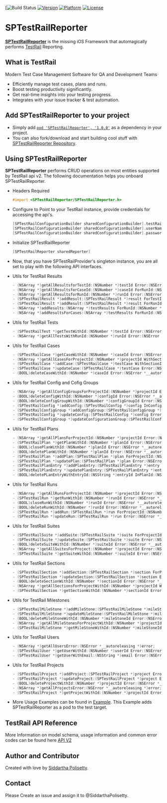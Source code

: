 [![Build Status](https://travis-ci.org/SiddarthaPolisetty/SPTestRailReporter.svg?branch=master)
[![Version](http://img.shields.io/cocoapods/v/SPTestRailReporter.svg?style=flat)](https://cocoapods.org/?q=SPTestRail) 
[![Platform](http://img.shields.io/cocoapods/p/SPTestRailReporter.svg?style=flat)](https://cocoapods.org/?q=SPTestRail)
[![License](http://img.shields.io/cocoapods/l/SPTestRailReporter.svg?style=flat)](https://github.com/SiddarthaPolisetty/SPTestRailReporter/blob/master/LICENSE)
# **SPTestRailReporter**
**[SPTestRailReporter](http://siddarthapolisetty.github.io/SPTestRailReporter/)** is the missing iOS Framework that automagically performs [TestRail](http://www.gurock.com/testrail/) Reporting.

## What is TestRail
Modern Test Case Management Software for QA and Development Teams
- Efficiently manage test cases, plans and runs.
- Boost testing productivity significantly.
- Get real-time insights into your testing progress.
- Integrates with your issue tracker & test automation.

## Add SPTestRailReporter to your project
- Simply add [`pod 'SPTestRailReporter', '1.0.0'`](https://cocoapods.org/?q=SPTestRail) as a dependency in your project.
- You can also fork/download and start building cool stuff with [SPTestRailReporter Repository](https://github.com/SiddarthaPolisetty/SPTestRailReporter). 

## Using SPTestRailReporter
**SPTestRailReporter** performs CRUD operations on most entities supported by TestRail api v2. The following documentation helps you onboard SPTestRailReporter.

- Headers Required
    ```objective-c
    #import <SPTestRailReporter/SPTestRailReporter.h>
    ```

- Configure to Point to your TestRail instance, provide credentials for accessing the api's.
    ```objective-c
    [SPTestRailConfigurationBuilder sharedConfigurationBuilder].testRailBaseURL = [NSURL URLWithString:@"<yourtestrailurl>"];
    [SPTestRailConfigurationBuilder sharedConfigurationBuilder].userName = @"<yourtestrailemail>";
    [SPTestRailConfigurationBuilder sharedConfigurationBuilder].password = @"<yourtestrailpassword>";
    ```

- Initialize SPTestRailReporter
    ```objective-c
    [SPTestRailReporter sharedReporter]
    ```

- Now, that you have SPTestRailProvider's singleton instance, you are all set to play with the following API interfaces.

- Utils for TestRail Results
    ```objective-c
    - (NSArray *)getAllResultsforTestId:(NSNumber *)testId Error:(NSError *__autoreleasing *)error;
    - (NSArray *)getAllResultsforCaseId:(NSNumber *)caseId ForRunId:(NSNumber *)runId Error:(NSError *__autoreleasing *)error;
    - (NSArray *)getAllResultsforRunId:(NSNumber *)runId Error:(NSError *__autoreleasing *)error;
    - (SPTestRailResult *)addResult:(SPTestRailResult *)result ForTestId:(NSNumber *)testId Error:(NSError *__autoreleasing *)error;
    - (SPTestRailResult *)addResult:(SPTestRailResult *)result ForRunId:(NSNumber *)runId ForCaseId:(NSNumber *)caseId Error:(NSError *__autoreleasing *)error;
    - (NSArray *)addResults:(NSArray *)testResults ForRunId:(NSNumber *)runId Error:(NSError *__autoreleasing *)error;
    - (NSArray *)addResultsForCases:(NSArray *)testResults ForRunId:(NSNumber *)runId Error:(NSError *__autoreleasing *)error;
    ```

- Utils for TestRail Tests
    ```objective-c
    - (SPTestRailTest *)getTestWithId:(NSNumber *)testId Error:(NSError *__autoreleasing *)error;
    - (NSArray *)getAllTestsWithRunId:(NSNumber *)runId Error:(NSError *__autoreleasing *)error;
    ```

- Utils for TestRail Cases
    ```objective-c
    - (SPTestRailCase *)getCaseWithId:(NSNumber *)caseId Error:(NSError *__autoreleasing *)error;
    - (NSArray *)getAllCasesForProjectId:(NSNumber *)projectId WithSectionId:(NSNumber *)sectionId WithSuiteId:(NSNumber *)suiteId Error:(NSError *__autoreleasing *)error;
    - (SPTestRailCase *)addCase:(SPTestRailCase *)testCase WithSectionId:(NSNumber *)sectionId Error:(NSError *__autoreleasing *)error;
    - (SPTestRailCase *)updateCase:(SPTestRailCase *)testCase Error:(NSError *__autoreleasing *)error;
    - (BOOL)deleteCaseWithId:(NSNumber *)caseId Error:(NSError *__autoreleasing *)error;
    ```

- Utils for TestRail Config and Cofig Groups
    ```objective-c
    - (NSArray *)getAllConfigGroupsForProjectId:(NSNumber *)projectId Error:(NSError *__autoreleasing *)error;
    - (BOOL)deleteConfigWithId:(NSNumber *)configId Error:(NSError *__autoreleasing *)error;
    - (BOOL)deleteConfigGroupWithId:(NSNumber *)configGroupId Error:(NSError *__autoreleasing *)error;
    - (SPTestRailConfig *)addConfig:(SPTestRailConfig *)config InConfigGroupId:(NSNumber *)configGroupId Error:(NSError *__autoreleasing *)error;
    - (SPTestRailConfigGroup *)addConfigGroup:(SPTestRailConfigGroup *)configGroup InProjectId:(NSNumber *)projectId Error:(NSError *__autoreleasing *)error;
    - (SPTestRailConfig *)updateConfig:(SPTestRailConfig *)config Error:(NSError *__autoreleasing *)error;
    - (SPTestRailConfigGroup *)updateConfigurationGroup:(SPTestRailConfigGroup *)configGroup Error:(NSError *__autoreleasing *)error;
    ```

- Utils for TestRail Plans
    ```objective-c
    - (NSArray *)getAllPlansForProjectId:(NSNumber *)projectId Error:(NSError *__autoreleasing *)error;
    - (SPTestRailPlan *)getPlanWithId:(NSNumber *)planId Error:(NSError *__autoreleasing *)error;
    - (BOOL)closePlanWithId:(NSNumber *)planId Error:(NSError *__autoreleasing *)error;
    - (BOOL)deletePlanWithId:(NSNumber *)planId Error:(NSError *__autoreleasing *)error;
    - (SPTestRailPlan *)addPlan:(SPTestRailPlan *)plan ForProjectId:(NSNumber *)projectId Error:(NSError *__autoreleasing *)error;
    - (SPTestRailPlan *)updatePlan:(SPTestRailPlan *)plan Error:(NSError *__autoreleasing *)error;
    - (SPTestRailPlanEntry *)addPlanEntry:(SPTestRailPlanEntry *)entry InPlanId:(NSNumber *)planId Error:(NSError *__autoreleasing *)error;
    - (SPTestRailPlanEntry *)updatePlanEntry:(SPTestRailPlanEntry *)entry InPlanId:(NSNumber *)planId Error:(NSError *__autoreleasing *)error;
    - (BOOL)deletePLanEntryWithEntryId:(NSString *)entryId InPlanId:(NSNumber *)planId Error:(NSError *__autoreleasing *)error;
    ```

- Utils for TestRail Runs
    ```objective-c
    - (NSArray *)getAllRunsForProjectId:(NSNumber *)projectId Error:(NSError *__autoreleasing *)error;
    - (SPTestRailRun *)getRunWithId:(NSNumber *)runId Error:(NSError *__autoreleasing *)error;
    - (BOOL)closeRunWithId:(NSNumber *)runId Error:(NSError *__autoreleasing *)error;
    - (BOOL)deleteRunWithId:(NSNumber *)runId Error:(NSError *__autoreleasing *)error;
    - (SPTestRailRun *)addRun:(SPTestRailRun *)run ForProjectId:(NSNumber *)projectId Error:(NSError *__autoreleasing *)error;
    - (SPTestRailRun *)updateRun:(SPTestRailRun *)run Error:(NSError *__autoreleasing *)error;
    ```

- Utils for TestRail Suites
    ```objective-c
    - (SPTestRailSuite *)addSuite:(SPTestRailSuite *)suite ForProjectId:(NSNumber *)projectId Error:(NSError *__autoreleasing *)error;
    - (SPTestRailSuite *)updateSuite:(SPTestRailSuite *)suite Error:(NSError *__autoreleasing *)error;
    - (BOOL)deleteSuiteWithId:(NSNumber *)suiteId Error:(NSError *__autoreleasing *)error;
    - (NSArray *)getAllSuitesForProject:(NSNumber *)projectId Error:(NSError *__autoreleasing *)error;
    - (SPTestRailSuite *)getSuiteWithId:(NSNumber *)suiteId Error:(NSError *__autoreleasing *)error;
    ```

- Utils for TestRail Sections
    ```objective-c
    - (SPTestRailSection *)addSection:(SPTestRailSection *)section ForProjectId:(NSNumber *)projectId Error:(NSError *__autoreleasing *)error;
    - (SPTestRailSection *)updateSection:(SPTestRailSection *)section Error:(NSError *__autoreleasing *)error;
    - (BOOL)deleteSectionWithId:(NSNumber *)sectionId Error:(NSError *__autoreleasing *)error;
    - (NSArray *)getAllSectionsForProjectWithId:(NSNumber *)projectId WithSuiteId:(NSNumber *)suiteId Error:(NSError *__autoreleasing *)error;
    - (SPTestRailSection *)getSectionWithId:(NSNumber *)sectionId Error:(NSError *__autoreleasing *)error;
    ```

- Utils for TestRail Milestones
    ```objective-c
    - (SPTestRailMileStone *)addMileStone:(SPTestRailMileStone *)mileStone ForProjectId:(NSNumber *)projectId Error:(NSError *__autoreleasing *)error;
    - (SPTestRailMileStone *)updateMileStone:(SPTestRailMileStone *)mileStone Error:(NSError *__autoreleasing *)error;
    - (BOOL)deleteMileStoneWithId:(NSNumber *)mileStoneId Error:(NSError *__autoreleasing *)error;
    - (NSArray *)getAllMileStonesForProjectWithId:(NSNumber *)projectId Error:(NSError *__autoreleasing *)error;
    - (SPTestRailMileStone *)getMileStoneWithId:(NSNumber *)mileStoneId Error:(NSError *__autoreleasing *)error;
    ```

- Utils for TestRail Users
    ```objective-c
    - (NSArray *)getAllUsersError:(NSError *__autoreleasing *)error;
    - (SPTestRailUser *)getUserWithId:(NSNumber *)userId Error:(NSError *__autoreleasing *)error;
    - (SPTestRailUser *)getUserWithEmail:(NSString *)email Error:(NSError *__autoreleasing *)error;
    ```

- Utils for TestRail Projects
    ```objective-c
    - (SPTestRailProject *)addProject:(SPTestRailProject *)project Error:(NSError *__autoreleasing *)error;
    - (SPTestRailProject *)updateProject:(SPTestRailProject *)project Error:(NSError *__autoreleasing *)error;
    - (BOOL)deleteProjectWithId:(NSNumber *)projectId Error:(NSError *__autoreleasing *)error;
    - (NSArray *)getAllProjectsError:(NSError *__autoreleasing *)error;
    - (SPTestRailProject *)getProjectWithId:(NSNumber *)projectId Error:(NSError *__autoreleasing *)error;
    ```
    
- More Usage Examples can be found in [Example](https://github.com/SiddarthaPolisetty/SPTestRailReporter/tree/master/SPTestRailReporterExample). This Example adds SPTestRailReporter as a pod to the test target.

## TestRail API Reference
More Information on model schema, usage information and common error codes can be found here [API V2](http://docs.gurock.com/testrail-api2/start) 

## Author and Contributor
Created with love by [Siddartha Polisetty](https://www.linkedin.com/in/siddarthapolisetty). 

## Contact
Please Create an issue and assign it to @SiddarthaPolisetty.
